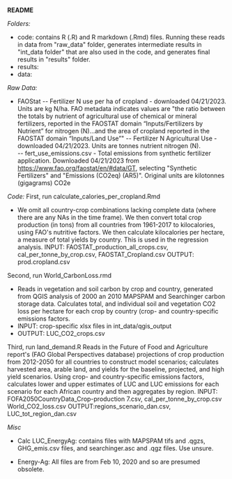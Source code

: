 **README**
 
*Folders:*
- code: contains R (.R) and R markdown (.Rmd) files. Running these reads in data from "raw_data" folder, generates intermediate results in "int_data folder" that are also used in the code, and generates final results in "results" folder. 
- results: 
- data: 

*Raw Data:*
- FAOStat
-- Fertilizer N use per ha of cropland - downloaded 04/21/2023. Units are kg N/ha. FAO metadata indicates values are "the ratio between the totals by nutrient of agricultural use of chemical or mineral fertilizers, reported in the FAOSTAT domain “Inputs/Fertilizers by Nutrient” for nitrogen (N)...and the area of cropland reported in the FAOSTAT domain “Inputs/Land Use”"
-- Fertilizer N Agricultural Use  - downloaded 04/21/2023. Units are tonnes nutrient nitrogen (N).\
-- fert_use_emissions.csv - Total emissions from synthetic fertilizer application. Downloaded 04/21/2023 from https://www.fao.org/faostat/en/#data/GT, selecting "Synthetic Fertilizers" and "Emissions (CO2eq) (AR5)". Original units are kilotonnes (gigagrams) CO2e

*Code:* 
First, run calculate_calories_per_cropland.Rmd
- We omit all country-crop combinations lacking complete data (where there are any NAs in the time frame). We then convert total crop production (in tons) from all countries from 1961-2017 to kilocalories, using FAO's nutritive factors. We then calculate kilocalories per hectare, a measure of total yields by country. This is used in the regression analysis.
INPUT: FAOSTAT_production_all_crops.csv, cal_per_tonne_by_crop.csv, FAOSTAT_Cropland.csv
OUTPUT: prod.cropland.csv

Second, run World_CarbonLoss.rmd
- Reads in vegetation and soil carbon by crop and country, generated from QGIS analysis of 2000 an 2010 MAPSPAM and Searchinger carbon storage data. Calculates total, and individual soil and vegetation CO2 loss per hectare for each crop by country (crop- and country-specific emissions factors.
- INPUT: crop-specific xlsx files in int_data/qgis_output
- OUTPUT: LUC_CO2_crops.csv

Third, run land_demand.R
Reads in the Future of Food and Agriculture report's (FAO Global Perspectives database) projections of crop production from 2012-2050 for all countries to construct model scenarios; calculates harvested area, arable land, and yields for the baseline, projected, and high yield scenarios. Using crop- and country-specific emissions factors, calculates lower and upper estimates of LUC and LUC emissions for each scenario for each African country and then aggregates by region.
INPUT: FOFA2050CountryData_Crop-production 7.csv, cal_per_tonne_by_crop.csv World_CO2_loss.csv
OUTPUT:regions_scenario_dan.csv, LUC_tot_region_dan.csv

*Misc*
- Calc LUC_EnergyAg: contains files with MAPSPAM tifs and .qgzs, GHG_emis.csv files, and searchinger.asc and .qgz files. Use unsure. 

- Energy-Ag: All files are from Feb 10, 2020 and so are presumed obsolete. 
